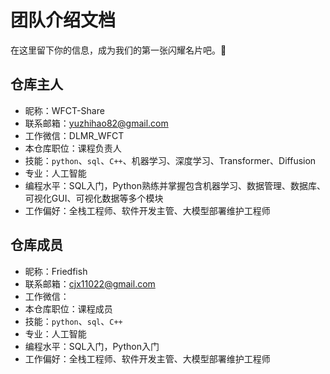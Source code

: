 # 团队介绍文档
在这里留下你的信息，成为我们的第一张闪耀名片吧。🥇


## 仓库主人

* 昵称：WFCT-Share
* 联系邮箱：yuzhihao82@gmail.com
* 工作微信：DLMR_WFCT
* 本仓库职位：课程负责人
* 技能：`python`、`sql`、`C++`、机器学习、深度学习、Transformer、Diffusion
* 专业：人工智能
* 编程水平：SQL入门，Python熟练并掌握包含机器学习、数据管理、数据库、可视化GUI、可视化数据等多个模块
* 工作偏好：全栈工程师、软件开发主管、大模型部署维护工程师


## 仓库成员

* 昵称：Friedfish
* 联系邮箱：cjx11022@gmail.com
* 工作微信：
* 本仓库职位：课程成员
* 技能：`python`、`sql`、`C++`
* 专业：人工智能
* 编程水平：SQL入门，Python入门
* 工作偏好：全栈工程师、软件开发主管、大模型部署维护工程师
